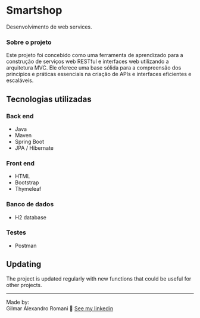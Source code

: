 # Smartshop

Desenvolvimento de web services.

### Sobre o projeto

Este projeto foi concebido como uma ferramenta de aprendizado para a construção de serviços web RESTful e interfaces web utilizando a arquitetura MVC. Ele oferece uma base sólida para a compreensão dos princípios e práticas essenciais na criação de APIs e interfaces eficientes e escaláveis.

## Tecnologias utilizadas
### Back end
- Java
- Maven
- Spring Boot
- JPA / Hibernate

### Front end
- HTML
- Bootstrap
- Thymeleaf

### Banco de dados
- H2 database

### Testes
- Postman

## Updating

The project is updated regularly with new functions that could be useful for other projects.

---

Made by:<br />
Gilmar Alexandro Romani 👋 [See my linkedin](https://www.linkedin.com/in/gilmar-romani/)